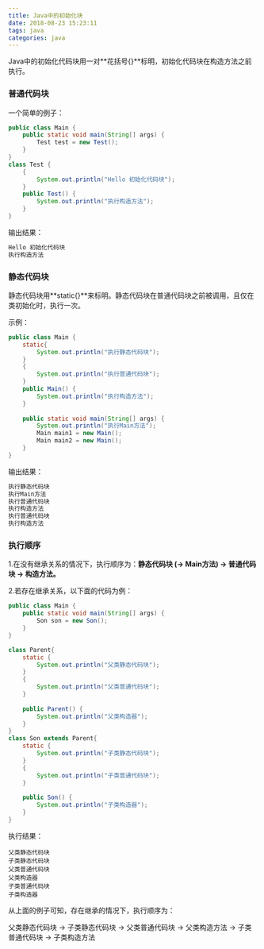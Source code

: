 ```yaml
---
title: Java中的初始化块
date: 2018-08-23 15:23:11
tags: java
categories: java
---
```


Java中的初始化代码块用一对**花括号{}**标明，初始化代码块在构造方法之前执行。

<!--more-->

### 普通代码块

一个简单的例子：

```java
public class Main {
    public static void main(String[] args) {
        Test test = new Test();
    }
}
class Test {
    {
        System.out.println("Hello 初始化代码块");
    }
    public Test() {
        System.out.println("执行构造方法");
    }
}
```

输出结果：

```java
Hello 初始化代码块
执行构造方法
```

### 静态代码块

静态代码块用**static{}**来标明。静态代码块在普通代码块之前被调用，且仅在类初始化时，执行一次。

示例：

```java
public class Main {
	static{
        System.out.println("执行静态代码块");
    }
    {
        System.out.println("执行普通代码块");
    }
    public Main() {
        System.out.println("执行构造方法");
    }
    
    public static void main(String[] args) {
    	System.out.println("执行Main方法");
        Main main1 = new Main();
        Main main2 = new Main();
    }
}
```

输出结果：

```java
执行静态代码块
执行Main方法
执行普通代码块
执行构造方法
执行普通代码块
执行构造方法
```

### 执行顺序

1.在没有继承关系的情况下，执行顺序为：**静态代码块 (-> Main方法) -> 普通代码块 -> 构造方法。**

2.若存在继承关系，以下面的代码为例：

```java
public class Main {		
	public static void main(String[] args) {
		Son son = new Son();
	}
}

class Parent{	
	static {
		System.out.println("父类静态代码块");
	}	
	{
		System.out.println("父类普通代码块");
	}
	
	public Parent() {
		System.out.println("父类构造器");
	}
}
class Son extends Parent{	
	static {
		System.out.println("子类静态代码块");
	}	
	{
		System.out.println("子类普通代码块");
	}
	
	public Son() {
		System.out.println("子类构造器");
	}
}
```

执行结果：

```
父类静态代码块
子类静态代码块
父类普通代码块
父类构造器
子类普通代码块
子类构造器
```

从上面的例子可知，存在继承的情况下，执行顺序为：

父类静态代码块 -> 子类静态代码块 -> 父类普通代码块 ->  父类构造方法 -> 子类普通代码块 -> 子类构造方法